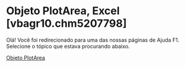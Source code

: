
# Objeto PlotArea, Excel [vbagr10.chm5207798]

Olá! Você foi redirecionado para uma das nossas páginas de Ajuda F1. Selecione o tópico que estava procurando abaixo.

[Objeto PlotArea](http://msdn.microsoft.com/library/49763ddd-3039-d15c-4ec4-e3b4f4e08d84%28Office.15%29.aspx)
